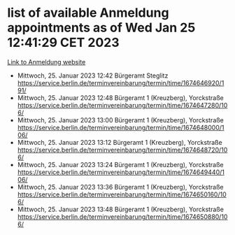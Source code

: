 # list of available Anmeldung appointments as of Wed Jan 25 12:41:29 CET 2023
[Link to Anmeldung website](https://service.berlin.de/terminvereinbarung/termin/tag.php?termin=0&anliegen[]=120686&dienstleisterlist=122210,122217,327316,122219,327312,122227,327314,122231,327346,122243,327348,122252,329742,122260,329745,122262,329748,122254,329751,122271,327278,122273,327274,122277,327276,330436,122280,327294,122282,327290,122284,327292,327539,122291,327270,122285,327266,122286,327264,122296,327268,150230,329760,122301,327282,122297,327286,122294,327284,122312,329763,122314,329775,122304,327330,122311,327334,122309,327332,122281,327352,122279,329772,122276,327324,122274,327326,122267,329766,122246,327318,122251,327320,122257,327322,122208,327298,122226,327300,121362,121364&herkunft=http%3A%2F%2Fservice.berlin.de%2Fdienstleistung%2F120686%2F)
- Mittwoch, 25. Januar 2023 12:42 Bürgeramt Steglitz https://service.berlin.de/terminvereinbarung/termin/time/1674646920/191/
- Mittwoch, 25. Januar 2023 12:48 Bürgeramt 1 (Kreuzberg), Yorckstraße https://service.berlin.de/terminvereinbarung/termin/time/1674647280/106/
- Mittwoch, 25. Januar 2023 13:00 Bürgeramt 1 (Kreuzberg), Yorckstraße https://service.berlin.de/terminvereinbarung/termin/time/1674648000/106/
- Mittwoch, 25. Januar 2023 13:12 Bürgeramt 1 (Kreuzberg), Yorckstraße https://service.berlin.de/terminvereinbarung/termin/time/1674648720/106/
- Mittwoch, 25. Januar 2023 13:24 Bürgeramt 1 (Kreuzberg), Yorckstraße https://service.berlin.de/terminvereinbarung/termin/time/1674649440/106/
- Mittwoch, 25. Januar 2023 13:36 Bürgeramt 1 (Kreuzberg), Yorckstraße https://service.berlin.de/terminvereinbarung/termin/time/1674650160/106/
- Mittwoch, 25. Januar 2023 13:48 Bürgeramt 1 (Kreuzberg), Yorckstraße https://service.berlin.de/terminvereinbarung/termin/time/1674650880/106/
